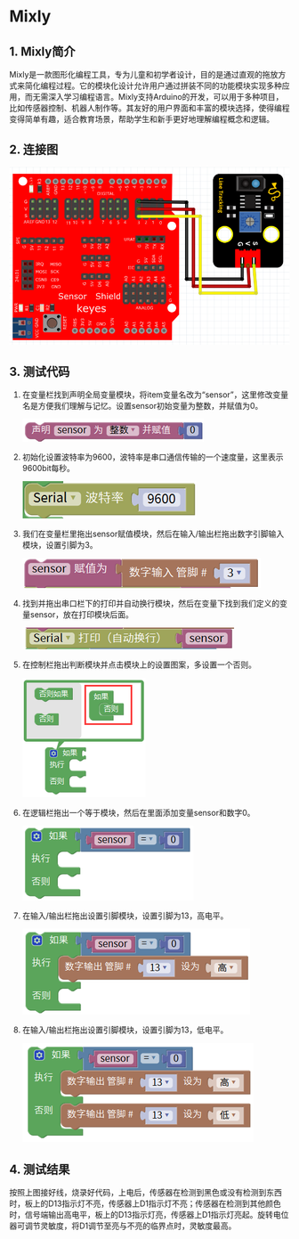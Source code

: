 # Mixly


## 1. Mixly简介  

Mixly是一款图形化编程工具，专为儿童和初学者设计，目的是通过直观的拖放方式来简化编程过程。它的模块化设计允许用户通过拼装不同的功能模块实现多种应用，而无需深入学习编程语言。Mixly支持Arduino的开发，可以用于多种项目，比如传感器控制、机器人制作等。其友好的用户界面和丰富的模块选择，使得编程变得简单有趣，适合教育场景，帮助学生和新手更好地理解编程概念和逻辑。  

## 2. 连接图  

![](media/fbde4632bc0bf86f147e1c9dd6aa8664.png)  

## 3. 测试代码  

1. 在变量栏找到声明全局变量模块，将item变量名改为“sensor”，这里修改变量名是方便我们理解与记忆。设置sensor初始变量为整数，并赋值为0。  

   ![](media/29576ea1f85d5062e31806d810d5fd8e.png)  

2. 初始化设置波特率为9600，波特率是串口通信传输的一个速度量，这里表示9600bit每秒。  

   ![](media/87b7c2535b1e8327f48ff8c03fc1e96d.png)  

3. 我们在变量栏里拖出sensor赋值模块，然后在输入/输出栏拖出数字引脚输入模块，设置引脚为3。  

   ![](media/4baaeb1ca2c6ad5d3cf1ec0722e6f61c.png)  

4. 找到并拖出串口栏下的打印并自动换行模块，然后在变量下找到我们定义的变量sensor，放在打印模块后面。  

   ![](media/ba76123a37ba2756553c478c2a5a5cfd.png)  

5. 在控制栏拖出判断模块并点击模块上的设置图案，多设置一个否则。  

   ![](media/64f8573b79bd000de8657185996afa05.png)  

6. 在逻辑栏拖出一个等于模块，然后在里面添加变量sensor和数字0。  

   ![](media/71bf6e9a316d4c1d688cc9d596a533d9.png)  

7. 在输入/输出栏拖出设置引脚模块，设置引脚为13，高电平。  

   ![](media/694e012f7a1c688f2993c16fe8e45848.png)  

8. 在输入/输出栏拖出设置引脚模块，设置引脚为13，低电平。  

   ![](media/3cedea3f9c18b829347a2d66057eb44f.png)  

## 4. 测试结果  

按照上图接好线，烧录好代码，上电后，传感器在检测到黑色或没有检测到东西时，板上的D13指示灯不亮，传感器上D1指示灯不亮；传感器在检测到其他颜色时，信号端输出高电平，板上的D13指示灯亮，传感器上D1指示灯亮起。旋转电位器可调节灵敏度，将D1调节至亮与不亮的临界点时，灵敏度最高。


